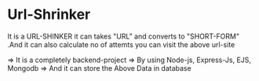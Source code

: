 # Url-Shrinker

It is a URL-SHINKER it can takes "URL" and converts to "SHORT-FORM" .And it can also calculate no of attemts you can visit the above url-site

=> It is a completely backend-project 
=>  By using Node-js, Express-Js, EJS, Mongodb
=> And it can store the Above Data in database

